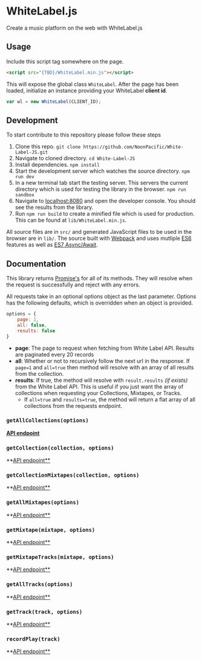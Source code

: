 # WhiteLabel.js

Create a music platform on the web with WhiteLabel.js

## Usage

Include this script tag somewhere on the page.

```html
<script src="{TBD}/WhiteLabel.min.js"></script>
```

This will expose the global class `WhiteLabel`. After the page has been loaded, initialize an instance providing your WhiteLabel **client id**.

```javascript
var wl = new WhiteLabel(CLIENT_ID);
```

## Development

To start contribute to this repository please follow these steps

1. Clone this repo. `git clone https://github.com/NoonPacific/White-Label-JS.git`
2. Navigate to cloned directory. `cd White-Label-JS`
4. Install dependencies. `npm install`
5. Start the development server which watches the source directory. `npm run dev`
6. In a new terminal tab start the testing server. This servers the current directory which is used for testing the library in the browser. `npm run sandbox`
7. Navigate to [localhost:8080](http://localhost:8080) and open the developer console. You should see the results from the library.
8. Run `npm run build` to create a minified file which is used for production. This can be found at `lib/WhiteLabel.min.js`.

All source files are in `src/` and generated JavaScript files to be used in the browser are in `lib/`. The source built with [Webpack](https://webpack.github.io/) and uses mutliple [ES6](https://github.com/lukehoban/es6features) features as well as [ES7 Async/Await](http://rossboucher.com/await).

## Documentation

This library returns [Promise's](https://developer.mozilla.org/en-US/docs/Web/JavaScript/Reference/Global_Objects/Promise) for all of its methods. They will resolve when the request is successfully and reject with any errors.

All requests take in an optional options object as the last parameter. Options has the following defaults, which is overridden when an object is provided.

```javascript
options = {
    page: 1,
    all: false,
    results: false
}
```

- **page**: The page to request when fetching from White Label API. Results are paginated every 20 records
- **all**: Whether or not to recursively follow the next url in the response. If `page=1` and `all=true` then method will resolve with an array of all results from the collection.
- **results**: If true, the method will resolve with `result.results` _(if exists)_ from the White Label API. This is useful if you just want the array of collections when requesting your Collections, Mixtapes, or Tracks.
    + If `all=true` and `results=true`, the method will return a flat array of all collections from the requests endpoint.

### `getAllCollections(options)`

[**API endpoint**](http://whitelabel.cool/docs/api/reference/#get-information-about-multiple-collections)

### `getCollection(collection, options)`

**[API endpoint**](http://whitelabel.cool/docs/api/reference/#get-information-about-a-specific-collection)

### `getCollectionMixtapes(collection, options)`

**[API endpoint**](http://whitelabel.cool/docs/api/reference/#get-information-about-multiple-mixtapes)

### `getAllMixtapes(options)`

**[API endpoint**](http://whitelabel.cool/docs/api/reference/#get-information-about-multiple-mixtapes)

### `getMixtape(mixtape, options)`

**[API endpoint**](http://whitelabel.cool/docs/api/reference/#get-information-about-a-specific-mixtape)

### `getMixtapeTracks(mixtape, options)`

**[API endpoint**](http://whitelabel.cool/docs/api/reference/#get-information-about-multiple-tracks)

### `getAllTracks(options)`

**[API endpoint**](http://whitelabel.cool/docs/api/reference/#get-information-about-multiple-tracks)

### `getTrack(track, options)`

**[API endpoint**](http://whitelabel.cool/docs/api/reference/#get-information-about-a-specific-track)

### `recordPlay(track)`

**[API endpoint**](http://whitelabel.cool/docs/api/reference/#record-a-play-event)
